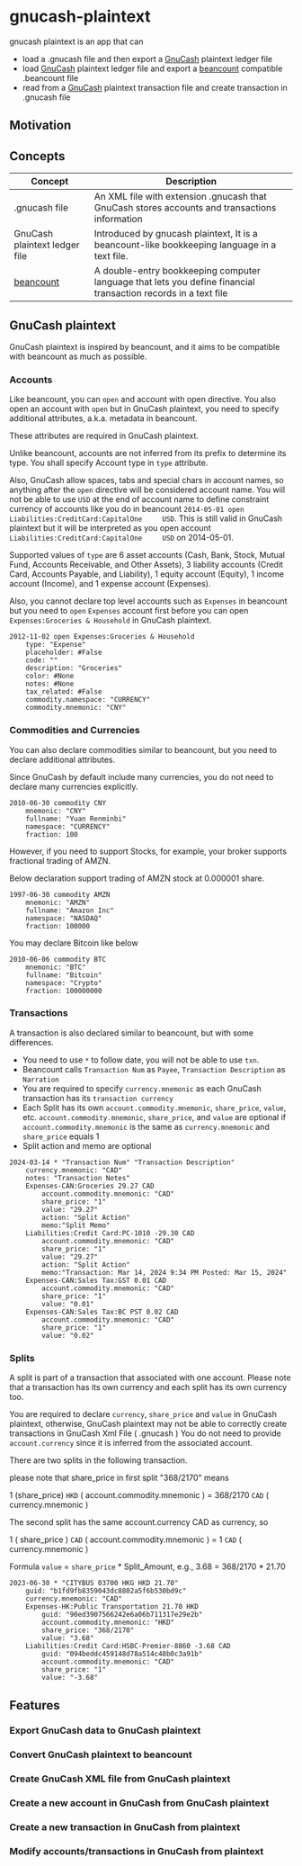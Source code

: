 
# gnucash-plaintext

gnucash plaintext is an app that can

* load a .gnucash file and then export a [GnuCash](https://www.gnucash.org/) plaintext ledger file
* load [GnuCash](https://www.gnucash.org/) plaintext ledger file and export a [beancount](https://github.com/beancount/beancount) compatible .beancount file
* read from a [GnuCash](https://www.gnucash.org/) plaintext transaction file and create transaction in .gnucash file

## Motivation

## Concepts


| Concept                                             | Description                                                                                                    |
|-----------------------------------------------------|----------------------------------------------------------------------------------------------------------------|
| .gnucash file                                       | An XML file with extension .gnucash that GnuCash stores accounts and transactions information                  |
| GnuCash plaintext ledger file                       | Introduced by gnucash plaintext, It is a beancount-like bookkeeping language in a text file.                   |
| [beancount](https://github.com/beancount/beancount) | A double-entry bookkeeping computer language that lets you define financial transaction records in a text file |

## GnuCash plaintext

GnuCash plaintext is inspired by beancount, and it aims to be compatible with beancount as much as possible.

### Accounts

Like beancount, you can `open` and account with open directive. 
You also open an account with `open` but in GnuCash plaintext, 
you need to specify additional attributes, a.k.a. metadata in beancount.

These attributes are required in GnuCash plaintext.

Unlike beancount, accounts are not inferred from its prefix to determine its type. 
You shall specify Account type in `type` attribute.

Also, GnuCash allow spaces, tabs and special chars in account names, so anything after the `open` directive will be considered
account name. You will not be able to use `USD` at the end of account name to define constraint currency of accounts
like you do in beancount `2014-05-01 open Liabilities:CreditCard:CapitalOne     USD`. This is still valid
in GnuCash plaintext but it will be interpreted as you open account `Liabilities:CreditCard:CapitalOne     USD` on 
2014-05-01.

Supported values of `type` are  6 asset accounts (Cash, Bank, Stock, Mutual Fund, Accounts Receivable, and Other Assets),
3 liability accounts (Credit Card, Accounts Payable, and Liability), 1 equity account (Equity), 1 income account (Income), and 1 expense account (Expenses).

Also, you cannot declare top level accounts such as `Expenses` in beancount but you 
need to `open` `Expenses` account first before you can open `Expenses:Groceries & Household` in GnuCash plaintext.

```
2012-11-02 open Expenses:Groceries & Household
	type: "Expense"
	placeholder: #False
	code: ""
	description: "Groceries"
	color: #None
	notes: #None
	tax_related: #False
	commodity.namespace: "CURRENCY"
	commodity.mnemonic: "CNY"
```

### Commodities and Currencies

You can also declare commodities similar to beancount, 
but you need to declare additional attributes.

Since GnuCash by default include many currencies, you do not need to declare
many currencies explicitly.

```
2010-06-30 commodity CNY
	mnemonic: "CNY"
	fullname: "Yuan Renminbi"
	namespace: "CURRENCY"
	fraction: 100
```

However, if you need to support Stocks, for example, 
your broker supports fractional trading of AMZN.

Below declaration support trading of AMZN stock at 0.000001 share.

```
1997-06-30 commodity AMZN
	mnemonic: "AMZN"
	fullname: "Amazon Inc"
	namespace: "NASDAQ"
	fraction: 100000
```

You may declare Bitcoin like below

```
2010-06-06 commodity BTC
	mnemonic: "BTC"
	fullname: "Bitcoin"
	namespace: "Crypto"
	fraction: 100000000
```

### Transactions

A transaction is also declared similar to beancount, but with some differences.

* You need to use `*` to follow date, you will not be able to use `txn`.
* Beancount calls `Transaction Num` as `Payee`, `Transaction Description` as `Narration`
* You are required to specify `currency.mnemonic` as each GnuCash transaction has its `transaction currency`
* Each Split has its own `account.commodity.mnemonic`, `share_price`, `value`, etc. `account.commodity.mnemonic`, `share_price`, and `value` are optional if `account.commodity.mnemonic` is the same as `currency.mnemonic` and `share_price` equals 1
* Split action and memo are optional

```
2024-03-14 * "Transaction Num" "Transaction Description"
	currency.mnemonic: "CAD"
	notes: "Transaction Notes"
	Expenses-CAN:Groceries 29.27 CAD
		account.commodity.mnemonic: "CAD"
		share_price: "1"
		value: "29.27"
		action: "Split Action"
		memo:"Split Memo"
	Liabilities:Credit Card:PC-1010 -29.30 CAD
		account.commodity.mnemonic: "CAD"
		share_price: "1"
		value: "29.27"
		action: "Split Action"
		memo:"Transaction: Mar 14, 2024 9:34 PM Posted: Mar 15, 2024"
	Expenses-CAN:Sales Tax:GST 0.01 CAD
		account.commodity.mnemonic: "CAD"
		share_price: "1"
		value: "0.01"
	Expenses-CAN:Sales Tax:BC PST 0.02 CAD
		account.commodity.mnemonic: "CAD"
		share_price: "1"
		value: "0.02"
```

### Splits

A split is part of a transaction that associated with one account.
Please note that a transaction has its own currency and each split has its own currency too.

You are required to declare `currency`, `share_price` and `value`
in GnuCash plaintext, otherwise, GnuCash plaintext may not be able to correctly create transactions in GnuCash Xml File ( .gnucash )
You do not need to provide `account.currency` since it is inferred from the associated account.

There are two splits in the following transaction.

please note that share_price in first split "368/2170" means 

1 (share_price) `HKD` ( account.commodity.mnemonic ) = 368/2170 `CAD` ( currency.mnemonic )

The second split has the same account.currency CAD as currency, so

1 ( share_price ) `CAD` ( account.commodity.mnemonic ) = 1 `CAD` ( currency.mnemonic )

Formula `value` = `share_price` * Split_Amount, e.g., 3.68 = 368/2170 * 21.70

```
2023-06-30 * "CITYBUS 03700 HKG HKD 21.70"
	guid: "b1fd9fb8359043dc8802a5f6b530bd9c"
	currency.mnemonic: "CAD"
	Expenses-HK:Public Transportation 21.70 HKD
		guid: "90ed3907566242e6a06b711317e29e2b"
		account.commodity.mnemonic: "HKD"
		share_price: "368/2170"
		value: "3.68"
	Liabilities:Credit Card:HSBC-Premier-8860 -3.68 CAD
		guid: "094beddc459148d78a514c48b0c3a91b"
		account.commodity.mnemonic: "CAD"
		share_price: "1"
		value: "-3.68"
```

## Features

### Export GnuCash data to GnuCash plaintext

### Convert GnuCash plaintext to beancount

### Create GnuCash XML file from GnuCash plaintext 

### Create a new account in GnuCash from GnuCash plaintext

### Create a new transaction in GnuCash from plaintext

### Modify accounts/transactions in GnuCash from plaintext